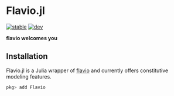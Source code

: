 # Flavio.jl

[![stable](https://img.shields.io/badge/docs-stable-blue.svg)](https://mrbuche.github.io/Flavio.jl/stable)
[![dev](https://img.shields.io/badge/docs-dev-blue.svg)](https://mrbuche.github.io/Flavio.jl/dev)

**flavio welcomes you**

## Installation

Flavio.jl is a Julia wrapper of [flavio](https://github.com/mrbuche/flavio) and currently offers constitutive modeling features.

```julia
pkg> add Flavio
```
